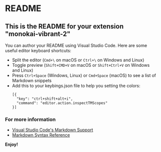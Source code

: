 # README

## This is the README for your extension "monokai-vibrant-2"

You can author your README using Visual Studio Code. Here are some useful editor keyboard shortcuts:

- Split the editor (`Cmd+\` on macOS or `Ctrl+\` on Windows and Linux)
- Toggle preview (`Shift+CMD+V` on macOS or `Shift+Ctrl+V` on Windows and Linux)
- Press `Ctrl+Space` (Windows, Linux) or `Cmd+Space` (macOS) to see a list of Markdown snippets
- Add this to your keybings.json file to help you setting the colors:
  ```
  [{
    "key": "ctrl+shift+alt+i",
    "command": "editor.action.inspectTMScopes"
  }]
  ```

### For more information

- [Visual Studio Code's Markdown Support](http://code.visualstudio.com/docs/languages/markdown)
- [Markdown Syntax Reference](https://help.github.com/articles/markdown-basics/)

**Enjoy!**
